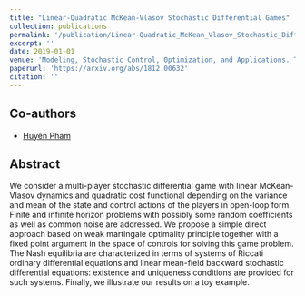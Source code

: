 ```yaml
---
title: "Linear-Quadratic McKean-Vlasov Stochastic Differential Games"
collection: publications
permalink: '/publication/Linear-Quadratic_McKean_Vlasov_Stochastic_Differential_Games'
excerpt: ''
date: 2019-01-01
venue: 'Modeling, Stochastic Control, Optimization, and Applications. The IMA Volumes in Mathematics and its Applications, vol 164. Springer, Cham.'
paperurl: 'https://arxiv.org/abs/1812.00632'
citation: ''
---
```

## Co-authors
- [Huyên Pham](https://sites.google.com/site/phamxuanhuyen/)

## Abstract

We consider a multi-player stochastic differential game with linear McKean-Vlasov dynamics and quadratic cost functional depending on the variance and mean of the state and control actions of the players in open-loop form. Finite and infinite horizon problems with possibly some random coefficients as well as common noise are addressed. We propose a simple direct approach based on weak martingale optimality principle together with a fixed point argument in the space of controls for solving this game problem. The Nash equilibria are characterized in terms of systems of Riccati ordinary differential equations and linear mean-field backward stochastic differential equations: existence and uniqueness conditions are provided for such systems. Finally, we illustrate our results on a toy example.
